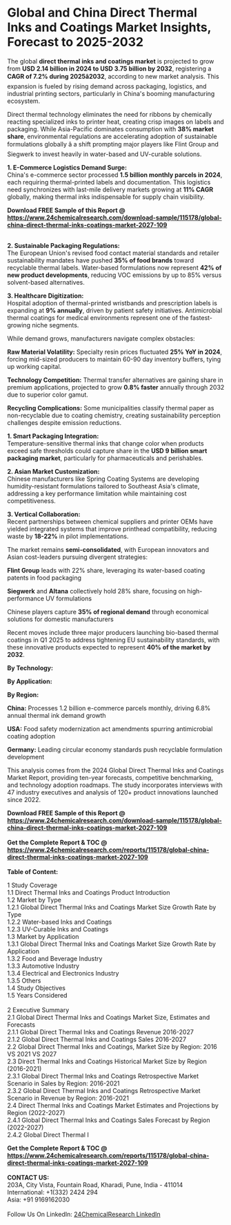 <h1>Global and China Direct Thermal Inks and Coatings Market Insights, Forecast to 2025-2032</h1><p>The global <strong>direct thermal inks and coatings market</strong> is projected to grow from <strong>USD 2.14 billion in 2024 to USD 3.75 billion by 2032</strong>, registering a <strong>CAGR of 7.2% during 2025â2032</strong>, according to new market analysis. This expansion is fueled by rising demand across packaging, logistics, and industrial printing sectors, particularly in China's booming manufacturing ecosystem.</p><p>Direct thermal technology eliminates the need for ribbons by chemically reacting specialized inks to printer heat, creating crisp images on labels and packaging. While Asia-Pacific dominates consumption with <strong>38% market share</strong>, environmental regulations are accelerating adoption of sustainable formulations globally â a shift prompting major players like Flint Group and Siegwerk to invest heavily in water-based and UV-curable solutions.</p><p><strong>1. E-Commerce Logistics Demand Surge:</strong><br>
China's e-commerce sector processed <strong>1.5 billion monthly parcels in 2024</strong>, each requiring thermal-printed labels and documentation. This logistics need synchronizes with last-mile delivery markets growing at <strong>11% CAGR</strong> globally, making thermal inks indispensable for supply chain visibility.</p><div><b>Download FREE Sample of this Report @ 
            <a href="https://www.24chemicalresearch.com/download-sample/115178/global-china-direct-thermal-inks-coatings-market-2027-109">
            https://www.24chemicalresearch.com/download-sample/115178/global-china-direct-thermal-inks-coatings-market-2027-109</a></b></div><br><p><strong>2. Sustainable Packaging Regulations:</strong><br>
The European Union's revised food contact material standards and retailer sustainability mandates have pushed <strong>35% of food brands</strong> toward recyclable thermal labels. Water-based formulations now represent <strong>42% of new product developments</strong>, reducing VOC emissions by up to 85% versus solvent-based alternatives.</p><p><strong>3. Healthcare Digitization:</strong><br>
Hospital adoption of thermal-printed wristbands and prescription labels is expanding at <strong>9% annually</strong>, driven by patient safety initiatives. Antimicrobial thermal coatings for medical environments represent one of the fastest-growing niche segments.</p><p>While demand grows, manufacturers navigate complex obstacles:</p><p><strong>Raw Material Volatility:</strong> Specialty resin prices fluctuated <strong>25% YoY in 2024</strong>, forcing mid-sized producers to maintain 60-90 day inventory buffers, tying up working capital.</p><p><strong>Technology Competition:</strong> Thermal transfer alternatives are gaining share in premium applications, projected to grow <strong>0.8% faster</strong> annually through 2032 due to superior color gamut.</p><p><strong>Recycling Complications:</strong> Some municipalities classify thermal paper as non-recyclable due to coating chemistry, creating sustainability perception challenges despite emission reductions.</p><p><strong>1. Smart Packaging Integration:</strong><br>
Temperature-sensitive thermal inks that change color when products exceed safe thresholds could capture share in the <strong>USD 9 billion smart packaging market</strong>, particularly for pharmaceuticals and perishables.</p><p><strong>2. Asian Market Customization:</strong><br>
Chinese manufacturers like Spring Coating Systems are developing humidity-resistant formulations tailored to Southeast Asia's climate, addressing a key performance limitation while maintaining cost competitiveness.</p><p><strong>3. Vertical Collaboration:</strong><br>
Recent partnerships between chemical suppliers and printer OEMs have yielded integrated systems that improve printhead compatibility, reducing waste by <strong>18-22%</strong> in pilot implementations.</p><p>The market remains <strong>semi-consolidated</strong>, with European innovators and Asian cost-leaders pursuing divergent strategies:</p><p><strong>Flint Group</strong> leads with 22% share, leveraging its water-based coating patents in food packaging</p><p><strong>Siegwerk</strong> and <strong>Altana</strong> collectively hold 28% share, focusing on high-performance UV formulations</p><p>Chinese players capture <strong>35% of regional demand</strong> through economical solutions for domestic manufacturers</p><p>Recent moves include three major producers launching bio-based thermal coatings in Q1 2025 to address tightening EU sustainability standards, with these innovative products expected to represent <strong>40% of the market by 2032</strong>.</p><p><strong>By Technology:</strong></p><p><strong>By Application:</strong></p><p><strong>By Region:</strong></p><p><strong>China:</strong> Processes 1.2 billion e-commerce parcels monthly, driving 6.8% annual thermal ink demand growth</p><p><strong>USA:</strong> Food safety modernization act amendments spurring antimicrobial coating adoption</p><p><strong>Germany:</strong> Leading circular economy standards push recyclable formulation development</p><p>This analysis comes from the 2024 Global Direct Thermal Inks and Coatings Market Report, providing ten-year forecasts, competitive benchmarking, and technology adoption roadmaps. The study incorporates interviews with 47 industry executives and analysis of 120+ product innovations launched since 2022.</p><div><b>Download FREE Sample of this Report @ 
            <a href="https://www.24chemicalresearch.com/download-sample/115178/global-china-direct-thermal-inks-coatings-market-2027-109">
            https://www.24chemicalresearch.com/download-sample/115178/global-china-direct-thermal-inks-coatings-market-2027-109</a></b></div><br><div><b>Get the Complete Report & TOC @ 
            <a href="https://www.24chemicalresearch.com/reports/115178/global-china-direct-thermal-inks-coatings-market-2027-109">
            https://www.24chemicalresearch.com/reports/115178/global-china-direct-thermal-inks-coatings-market-2027-109</a></b></div><br>
            <b>Table of Content:</b><p>1 Study Coverage<br />
    1.1 Direct Thermal Inks and Coatings Product Introduction<br />
    1.2 Market by Type<br />
        1.2.1 Global Direct Thermal Inks and Coatings Market Size Growth Rate by Type<br />
        1.2.2 Water-based Inks and Coatings<br />
        1.2.3 UV-Curable Inks and Coatings<br />
    1.3 Market by Application<br />
        1.3.1 Global Direct Thermal Inks and Coatings Market Size Growth Rate by Application<br />
        1.3.2 Food and Beverage Industry<br />
        1.3.3 Automotive Industry<br />
        1.3.4 Electrical and Electronics Industry<br />
        1.3.5 Others<br />
    1.4 Study Objectives<br />
    1.5 Years Considered<br />
<br />
2 Executive Summary<br />
    2.1 Global Direct Thermal Inks and Coatings Market Size, Estimates and Forecasts<br />
        2.1.1 Global Direct Thermal Inks and Coatings Revenue 2016-2027<br />
        2.1.2 Global Direct Thermal Inks and Coatings Sales 2016-2027<br />
    2.2 Global Direct Thermal Inks and Coatings, Market Size by Region: 2016 VS 2021 VS 2027<br />
    2.3 Direct Thermal Inks and Coatings Historical Market Size by Region (2016-2021)<br />
        2.3.1 Global Direct Thermal Inks and Coatings Retrospective Market Scenario in Sales by Region: 2016-2021<br />
        2.3.2 Global Direct Thermal Inks and Coatings Retrospective Market Scenario in Revenue by Region: 2016-2021<br />
    2.4 Direct Thermal Inks and Coatings Market Estimates and Projections by Region (2022-2027)<br />
        2.4.1 Global Direct Thermal Inks and Coatings Sales Forecast by Region (2022-2027)<br />
        2.4.2 Global Direct Thermal I</p><div><b>Get the Complete Report & TOC @ 
            <a href="https://www.24chemicalresearch.com/reports/115178/global-china-direct-thermal-inks-coatings-market-2027-109">
            https://www.24chemicalresearch.com/reports/115178/global-china-direct-thermal-inks-coatings-market-2027-109</a></b></div><br><b>CONTACT US:</b><br>
            203A, City Vista, Fountain Road, Kharadi, Pune, India - 411014<br>
            International: +1(332) 2424 294<br>
            Asia: +91 9169162030 <br><br>
            Follow Us On LinkedIn: <a href="https://www.linkedin.com/company/24chemicalresearch/">24ChemicalResearch LinkedIn</a>